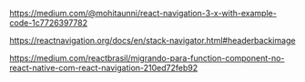 https://medium.com/@mohitaunni/react-navigation-3-x-with-example-code-1c7726397782

https://reactnavigation.org/docs/en/stack-navigator.html#headerbackimage

https://medium.com/reactbrasil/migrando-para-function-component-no-react-native-com-react-navigation-210ed72feb92